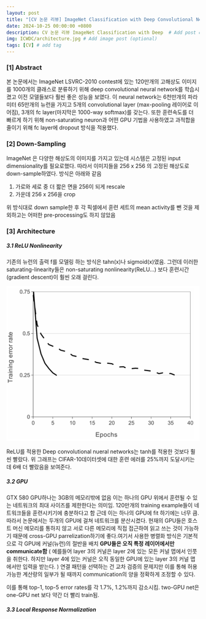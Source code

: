 ```yaml
---
layout: post
title: "[CV 논문 리뷰] ImageNet Classification with Deep Convolutional Neural Networks"
date: 2024-10-25 00:00:00 +0800
description: CV 논문 리뷰 ImageNet Classification with Deep  # Add post description (optional)
img: ICWDC/architecture.jpg # Add image post (optional)
tags: [CV] # add tag
---
```


### [1] Abstract
 본 논문에서는 ImageNet LSVRC-2010 contest에 있는 120만개의 고해상도 이미지를 1000개의 클래스로 분류하기 위해 deep convolutional neural network를 학습시켰고 이전 모델들보다 훨씬 좋은 성능을 보였다. 이 neural network는 6천만개의 파라미터 65만개의 뉴런을 가지고 5개의 convolutional layer (max-pooling 레이어로 이어짐), 3개의 fc layer(마지막은 1000-way softmax)를 갖는다. 또한 훈련속도를 더 빠르게 하기 위해 non-saturating neuron과 어떤 GPU 기법을 사용하였고 과적합을 줄이기 위해 fc layer에 dropout 방식을 적용했다.

### [2] Down-Sampling
 ImageNet 은 다양한 해상도의 이미지를 가지고 있는데 시스템은 고정된 input dimensionality를 필요로했다. 따라서 이미지들을 256 x 256 의 고정된 해상도로 down-sample하였다. 방식은 아래와 같음
 1. 가로와 세로 중 더 짧은 면을 256이 되게 rescale
 2. 가운데 256 x 256을 crop
 
위 방식대로 down sample한 후 각 픽셀에서 훈련 세트의 mean activity를 뺀 것을 제외하고는 어떠한 pre-processing도 하지 않았음

### [3] Architecture
##### 3.1 ReLU Nonlinearity
기존의 뉴런의 출력 f를 모델링 하는 방식은 tahn(x)나 sigmoid(x)였음. 그런데 이러한 saturating-linearity들은 non-saturating nonlinearity(ReLU...) 보다 훈련시간(gradient descent)이 훨씬 오래 걸린다.
<p align="center">
 <img src = "assets/img/ICWDC/relu.png">
</p>
ReLU를 적용한 Deep convolutional nueral networks는 tanh를 적용한 것보다 훨씬 빨랐다. 위 그래프는 CIFAR-10데이터셋에 대한 훈련 에러를 25%까지 도달시키는데 6배 더 빨랐음을 보여준다.

##### 3.2 GPU
GTX 580 GPU하나는 3GB의 메모리밖에 없음 이는 하나의 GPU 위에서 훈련될 수 있는 네트워크의 최대 사이즈를 제한한다는 의미임. 120만개의 training example들이 네트워크들을 훈련시키기에 충분하다고 함 근데 이는 하나의 GPU에 fit 하기에는 너무 큼. 따라서 논문에서는 두개의 GPU에 걸쳐 네트워크를 분산시켰다. 현재의 GPU들은 호스트 머신 메모리를 통하지 않고 서로 다른 메모리에 직접 접근하여 읽고 쓰는 것이 가능하기 때문에 cross-GPU parrelization하기에 좋다.여기서 사용한 병렬화 방식은 기본적으로 각 GPU에 커널(뉴런)의 절반을 배치 **GPU들은 오직 특정 레이어에서만 communicate함** ( 예를들어 layer 3의 커널은 layer 2에 있는 모든 커널 맵에서 인풋을 취한다. 하지만 layer 4에 있는 커널은 오직 동일한 GPU에 있는 layer 3의 커널 맵에서만 입력을 받는다. ) 연결 패턴을 선택하는 건 교차 검증의 문제지만 이를 통해 허용 가능한 계산량의 일부가 될 때까지 communication의 양을 정확하게 조정할 수 있다. 

이를 통해 top-1, top-5 error rates를 각 1.7%, 1.2%까지 감소시킴. two-GPU net은 one-GPU net 보다 약간 더 빨리 train됨.

##### 3.3 Local Response Normalization




